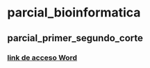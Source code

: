 # parcial_bioinformatica
## parcial_primer_segundo_corte
### [link de acceso Word](https://uredu-my.sharepoint.com/:w:/g/personal/estefania_pinto_urosario_edu_co/EYhaS4RrlPhEhuhAXSII_IcBVgDFjl6Bqogx1b07MsjuAQ?e=7gPqev)
